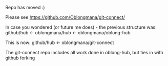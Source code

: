 Repo has moved :)

Please see https://github.com/Oblongmana/git-connect/

In case you wondered (or future me does) - the previous structure was:
github/hub <- oblongmana/hub <- oblongmana/oblong-hub

This is now:
github/hub <- oblongmana/git-connect

The git-connect repo includes all work done in oblong-hub, but ties in with github forking